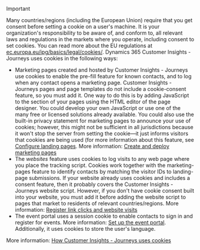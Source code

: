 > [!IMPORTANT]
> Many countries/regions (including the European Union) require that you get consent before setting a cookie on a user's machine. It is your organization's responsibility to be aware of, and conform to, all relevant laws and regulations in the markets where you operate, including consent to set cookies. You can read more about the EU regulations at [ec.europa.eu/ipg/basics/legal/cookies/](https://ec.europa.eu/ipg/basics/legal/cookies/). Dynamics 365 Customer Insights - Journeys uses cookies in the following ways:
> - Marketing pages created and hosted by Customer Insights - Journeys use cookies to enable the pre-fill feature for known contacts, and to log when any contact opens a marketing page. Customer Insights - Journeys pages and page templates do not include a cookie-consent feature, so you must add it. One way to do this is by adding JavaScript to the <head> section of your pages using the HTML editor of the page designer. You could develop your own JavaScript or use one of the many free or licensed solutions already available. You could also use the built-in privacy statement for marketing pages to announce your use of cookies; however, this might not be sufficient in all jurisdictions because it won't stop the server from setting the cookie&mdash;it just informs visitors that cookies are being used (for more information about this feature, see [Configure landing pages](../mkt-settings-landing-pages.md). More information: [Create and deploy marketing pages](../create-deploy-marketing-pages.md)
> - The *websites* feature uses cookies to log visits to any web page where you place the tracking script. Cookies work together with the marketing-pages feature to identify contacts by matching the visitor IDs to landing-page submissions. If your website already uses cookies and includes a consent feature, then it probably covers the Customer Insights - Journeys website script. However, if you don't have cookie consent built into your website, you must add it before adding the website script to pages that market to residents of relevant countries/regions. More information: [Register link clicks and website visits](../register-engagement.md)
> - The event portal uses a session cookie to enable contacts to sign in and register for events. More information: [Set up the event portal](../set-up-event-portal.md). Additionally, it uses cookies to store the user's language.
> 
> More information: [How Customer Insights - Journeys uses cookies](../cookies.md)
